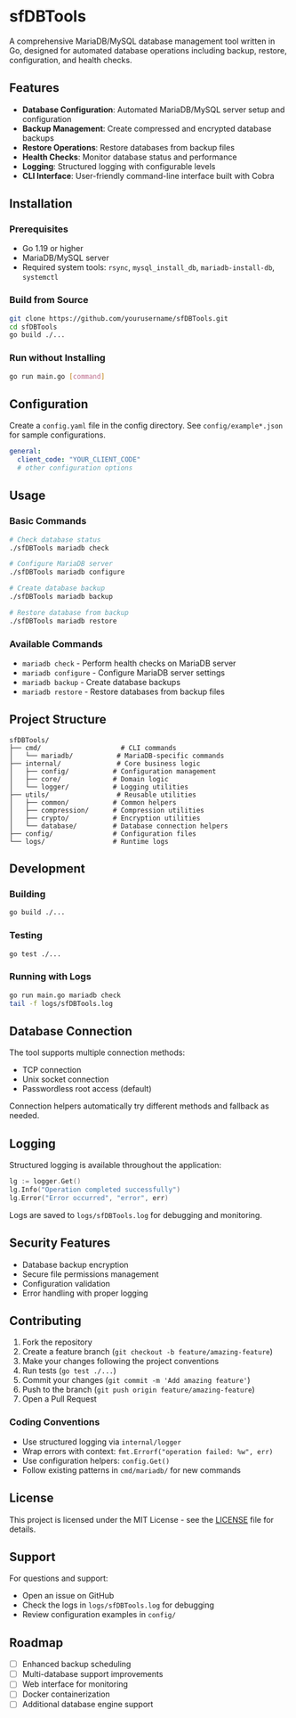# sfDBTools

A comprehensive MariaDB/MySQL database management tool written in Go, designed for automated database operations including backup, restore, configuration, and health checks.

## Features

- **Database Configuration**: Automated MariaDB/MySQL server setup and configuration
- **Backup Management**: Create compressed and encrypted database backups
- **Restore Operations**: Restore databases from backup files
- **Health Checks**: Monitor database status and performance
- **Logging**: Structured logging with configurable levels
- **CLI Interface**: User-friendly command-line interface built with Cobra

## Installation

### Prerequisites

- Go 1.19 or higher
- MariaDB/MySQL server
- Required system tools: `rsync`, `mysql_install_db`, `mariadb-install-db`, `systemctl`

### Build from Source

```bash
git clone https://github.com/yourusername/sfDBTools.git
cd sfDBTools
go build ./...
```

### Run without Installing

```bash
go run main.go [command]
```

## Configuration

Create a `config.yaml` file in the config directory. See `config/example*.json` for sample configurations.

```yaml
general:
  client_code: "YOUR_CLIENT_CODE"
  # other configuration options
```

## Usage

### Basic Commands

```bash
# Check database status
./sfDBTools mariadb check

# Configure MariaDB server
./sfDBTools mariadb configure

# Create database backup
./sfDBTools mariadb backup

# Restore database from backup
./sfDBTools mariadb restore
```

### Available Commands

- `mariadb check` - Perform health checks on MariaDB server
- `mariadb configure` - Configure MariaDB server settings
- `mariadb backup` - Create database backups
- `mariadb restore` - Restore databases from backup files

## Project Structure

```
sfDBTools/
├── cmd/                    # CLI commands
│   └── mariadb/           # MariaDB-specific commands
├── internal/              # Core business logic
│   ├── config/           # Configuration management
│   ├── core/             # Domain logic
│   └── logger/           # Logging utilities
├── utils/                 # Reusable utilities
│   ├── common/           # Common helpers
│   ├── compression/      # Compression utilities
│   ├── crypto/           # Encryption utilities
│   └── database/         # Database connection helpers
├── config/               # Configuration files
└── logs/                 # Runtime logs
```

## Development

### Building

```bash
go build ./...
```

### Testing

```bash
go test ./...
```

### Running with Logs

```bash
go run main.go mariadb check
tail -f logs/sfDBTools.log
```

## Database Connection

The tool supports multiple connection methods:
- TCP connection
- Unix socket connection
- Passwordless root access (default)

Connection helpers automatically try different methods and fallback as needed.

## Logging

Structured logging is available throughout the application:

```go
lg := logger.Get()
lg.Info("Operation completed successfully")
lg.Error("Error occurred", "error", err)
```

Logs are saved to `logs/sfDBTools.log` for debugging and monitoring.

## Security Features

- Database backup encryption
- Secure file permissions management
- Configuration validation
- Error handling with proper logging

## Contributing

1. Fork the repository
2. Create a feature branch (`git checkout -b feature/amazing-feature`)
3. Make your changes following the project conventions
4. Run tests (`go test ./...`)
5. Commit your changes (`git commit -m 'Add amazing feature'`)
6. Push to the branch (`git push origin feature/amazing-feature`)
7. Open a Pull Request

### Coding Conventions

- Use structured logging via `internal/logger`
- Wrap errors with context: `fmt.Errorf("operation failed: %w", err)`
- Use configuration helpers: `config.Get()`
- Follow existing patterns in `cmd/mariadb/` for new commands

## License

This project is licensed under the MIT License - see the [LICENSE](LICENSE) file for details.

## Support

For questions and support:
- Open an issue on GitHub
- Check the logs in `logs/sfDBTools.log` for debugging
- Review configuration examples in `config/`

## Roadmap

- [ ] Enhanced backup scheduling
- [ ] Multi-database support improvements
- [ ] Web interface for monitoring
- [ ] Docker containerization
- [ ] Additional database engine support
